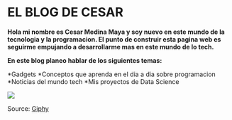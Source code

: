 # EL BLOG DE CESAR


**Hola mi nombre es Cesar Medina Maya y soy nuevo en este mundo de la tecnologia y la programacion. El punto de construir esta pagina web es seguirme empujando a desarrollarme mas en este mundo de lo tech.**

**En este blog planeo hablar de los siguientes temas:**

*Gadgets
*Conceptos que aprenda en el dia a dia sobre programacion
*Noticias del mundo tech
*Mis proyectos de Data Science

![](https://media.giphy.com/media/lQDdDwdZpfYRn1MsJy/giphy.gif)

Source: [Giphy](https://giphy.com/gifs/idea-concept-what-a-wVmVnHNvdHBPSWMB9r)
